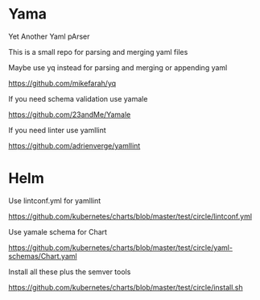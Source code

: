 Yama
========
Yet Another Yaml pArser

This is a small repo for parsing and merging yaml files

Maybe use yq instead for parsing and merging or appending yaml

https://github.com/mikefarah/yq

If you need schema validation use yamale

https://github.com/23andMe/Yamale

If you need linter use yamllint

https://github.com/adrienverge/yamllint


Helm
=========

Use lintconf.yml for yamllint

https://github.com/kubernetes/charts/blob/master/test/circle/lintconf.yml

Use yamale schema for Chart

https://github.com/kubernetes/charts/blob/master/test/circle/yaml-schemas/Chart.yaml

Install all these plus the semver tools

https://github.com/kubernetes/charts/blob/master/test/circle/install.sh


